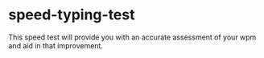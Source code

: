 # speed-typing-test
This speed test will provide you with an accurate assessment of your wpm and aid in that improvement.
